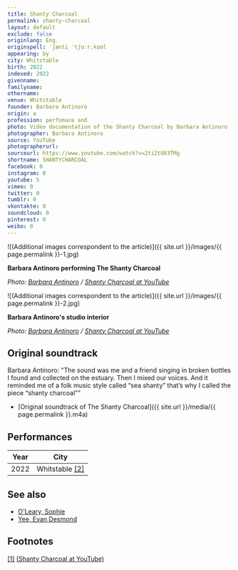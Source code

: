 ```yaml
---
title: Shanty Charcoal
permalink: shanty-charcoal
layout: default
exclude: false
originlang: Eng.
originspell: ˈʃænti ˈtʃɑːrˌkoʊl
appearing: by
city: Whitstable
birth: 2022
indexed: 2022
givenname:
familyname:
othername:
venue: Whitstable
founder: Barbara Antinoro
origin: a
profession: perfomace and
photo: Video documentation of the Shanty Charcoal by Barbara Antinoro
photographer: Barbara Antinoro
source: YouTube
photographerurl:
sourceurl: https://www.youtube.com/watch?v=2ti2tU63TMg
shortname: SHANTYCHARCOAL
facebook: 0
instagram: 0
youtube: 5
vimeo: 0
twitter: 0
tumblr: 0
vkontakte: 0
soundcloud: 0
pinterest: 0
weibo: 0
---
```


<!---
To edit top block see
icon "Meta Data"
on right menu
Full edit instructions
indexmod.gq/edit
-->

![(Additional images correspondent to the article)]({{ site.url }}/images/{{ page.permalink }}-1.jpg)

**Barbara Antinoro performing The Shanty Charcoal**

*Photo: [Barbara Antinoro](index) / [Shanty Charcoal at YouTube](https://www.youtube.com/watch?v=2ti2tU63TMg)*

![(Additional images correspondent to the article)]({{ site.url }}/images/{{ page.permalink }}-2.jpg)

**Barbara Antinoro's studio interior**

*Photo: [Barbara Antinoro](index) / [Shanty Charcoal at YouTube](https://www.youtube.com/watch?v=2ti2tU63TMg)*

## Original soundtrack

Barbara Antinoro: "The sound was me and a friend singing in broken bottles I found and collected on the estuary. Then I mixed our voices. And it reminded me of a folk music style called “sea shanty” that’s why I called the piece “shanty charcoal”"

+ [Original soundtrack of The Shanty Charcoal]({{ site.url }}/media/{{ page.permalink }}.m4a)


## Performances

|Year|City|
|-|-|
|2022|Whitstable <span id="a2">[\[2\]](#f2)</span>|

## See also

+ [O'Leary, Sophie](o-leary-sophie)
+ [Yee, Evan Desmond](yee-evan-desmond)

## Footnotes

[[1]](#a1) <span id="f1"></span> [(Shanty Charcoal at YouTube)](https://www.youtube.com/watch?v=2ti2tU63TMg)
